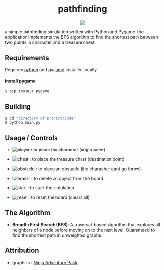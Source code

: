<h1 align="center">pathfinding</h1>
<p align="center"><img src="https://github.com/t5avish/pathfinding/assets/96640086/f16e2df2-3382-4e5f-95cb-e033230592de" /></p>

a simple pathfinding simulation written with Python and Pygame.
the application implements the BFS algorithm to find the shortest path between two points: a character and a treasure chest.

## Requirements
Requires [python](https://www.python.org/downloads/) and [pygame](https://www.pygame.org/) installed locally.


#### install pygame

```bash
$ pip install pygame
```

## Building

```bash
$ cd "directory of project/code"
$ python main.py
```

## Usage / Controls
* ![player](https://github.com/t5avish/pathfinding/assets/96640086/04de91da-3f1f-4eef-a855-2d4153107097) : to place the character (origin point)

* ![chest](https://github.com/t5avish/pathfinding/assets/96640086/20dcbb01-10dd-4f18-9b3c-2bd9445fedfe) : to place the treasure chest (destination point)

* ![obstacle](https://github.com/t5avish/pathfinding/assets/96640086/28017897-a1fa-48d5-b607-3f6d72c80609) : to place an obstacle (the characher cant go throw)

* ![eraser](https://github.com/t5avish/pathfinding/assets/96640086/8252120f-edfd-4824-a376-c6460831c145) : to delete an object from the board

* ![start](https://github.com/t5avish/pathfinding/assets/96640086/39da304e-7b4d-46c3-8a41-7a96e8ff02c2) : to start the simulation

* ![reset](https://github.com/t5avish/pathfinding/assets/96640086/8f689c84-5546-45cc-b6a4-9b3b97c18224) : to reset the board (clears all)

## The Algorithm

* **Breadth First Search (BFS)**: A traversal-based algorithm that explores all neighbors of a node before moving on to the next level. Guaranteed to find the shortest path in unweighted graphs.

## Attribution
* graphics : [Ninja Adventure Pack](https://pixel-boy.itch.io/ninja-adventure-asset-pack)
